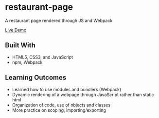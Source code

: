 # restaurant-page
A restaurant page rendered through JS and Webpack

[Live Demo](https://alabador.github.io/restaurant-page/)

## Built With
- HTML5, CSS3, and JavaScript
- npm, Webpack

## Learning Outcomes
- Learned how to use modules and bundlers (Webpack)
- Dynamic rendering of a webpage through JavaScript rather than static html
- Organization of code, use of objects and classes 
- More practice on scoping, importing/exporting